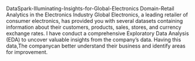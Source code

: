  DataSpark-Illuminating-Insights-for-Global-Electronics
 Domain-Retail Analytics in the Electronics Industry
 Global Electronics, a leading retailer of consumer electronics, has provided you with several datasets containing information about their customers, products, sales, stores, and currency exchange rates.
 I have conduct a comprehensive Exploratory Data Analysis (EDA) to uncover valuable insights from the company’s data.
 Having this data,The companycan better understand their business and identify areas for improvement.
